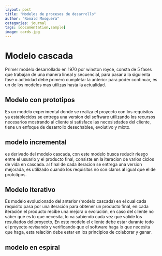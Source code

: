 ```yaml
---
layout: post
title: "Modelos de procesos de desarrollo"
author: "Ronald Mosquera"
categories: journal
tags: [documentation,sample]
image: cards.jpg
---
```


# Modelo cascada

Primer modelo desarrollado en 1970 por winston royce, consta de 5 fases que trabajan de una
manera lineal y secuencial, para pasar a la siguienta fase o actividad debe primero cumpletar
la anterior para poder continuar, es un de los modelos mas utilizas hasta la actualidad.

## Modelo con prototipos

Es un modelo experimental donde se realiza el proyecto con los requisitos ya establecidos se
entrega una version del software utilizando los recursos necesarios mostrando al cliente si
satisface las necesisdades del cliente, tiene un enfoque de desarrollo desechablee, evolutivo
y mixto.

## modelo incremental

es derivado del modelo cascada, con este modelo busca reducir riesgo entre el usuario y el
producto final, consiste en la iteracion de varios ciclos de vida en cascada. al final de cada
iteracion se entrega una version mejorada, es utilizado cuando los requisitos no son claros al
igual que el de prototipos.

## Modelo iterativo

Es modelo evolucionado del anterior (modelo cascada) en el cual cada requisito pasa por una
iteración para obtener un producto final, en cada iteración el producto recibe una mejora o
evolución, en caso del cliente no saber qué es lo que necesita, lo va sabiendo cada vez que
valide los resultados del proyecto, En este modelo el cliente debe estar durante todo el
proyecto revisando y verificando que el software haga lo que necesita que haga, esta relación
debe estar en los principios de colaborar y ganar.

## modelo en espiral


